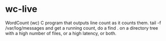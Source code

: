 wc-live
=======

WordCount (wc) C program that outputs line count as it counts them.  tail -f /var/log/messages and get a running count, do a find . on a directory tree with a high number of files, or a high latency, or both.
